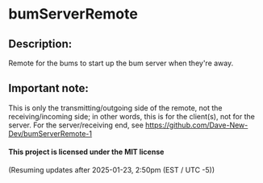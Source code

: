 # bumServerRemote
## Description:
Remote for the bums to start up the bum server when they're away.

## Important note:
This is only the transmitting/outgoing side of the remote, not the receiving/incoming side; in other words, this is for the client(s), not for the server. For the server/receiving end, see https://github.com/Dave-New-Dev/bumServerRemote-1


#### This project is licensed under the MIT license

(Resuming updates after 2025-01-23, 2:50pm (EST / UTC -5))
